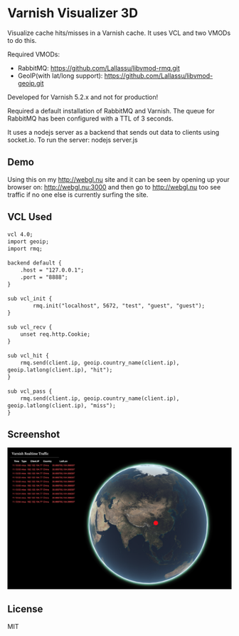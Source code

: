 # Varnish Visualizer 3D

Visualize cache hits/misses in a Varnish cache. It uses VCL and two VMODs to do this.

Required VMODs:
- RabbitMQ: https://github.com/Lallassu/libvmod-rmq.git
- GeoIP(with lat/long support): https://github.com/Lallassu/libvmod-geoip.git

Developed for Varnish 5.2.x and not for production!

Required a default installation of RabbitMQ and Varnish. The queue for RabbitMQ has been configured with a TTL of 3 seconds.

It uses a nodejs server as a backend that sends out data to clients using socket.io. To run the server:
    nodejs server.js

## Demo
Using this on my http://webgl.nu site and it can be seen by opening up your browser on:
    http://webgl.nu:3000
and then go to http://webgl.nu too see traffic if no one else is currently surfing the site.

## VCL Used
    vcl 4.0;
    import geoip;
    import rmq;
    
    backend default {
        .host = "127.0.0.1";
        .port = "8888";
    }
    
    sub vcl_init {
            rmq.init("localhost", 5672, "test", "guest", "guest");
    }
    
    sub vcl_recv {
    	unset req.http.Cookie;
    }
    
    sub vcl_hit {
    	rmq.send(client.ip, geoip.country_name(client.ip), geoip.latlong(client.ip), "hit");
    }
    
    sub vcl_pass {
    	rmq.send(client.ip, geoip.country_name(client.ip), geoip.latlong(client.ip), "miss");
    }

## Screenshot
![Preview](./preview.png)


## License
MIT

